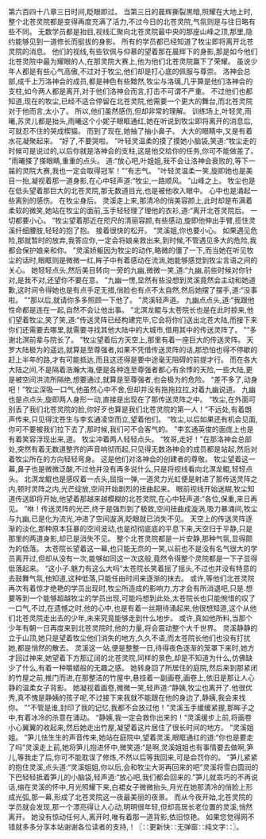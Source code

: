 第六百四十八章三日时间,眨眼即过。
当第三日的晨辉撕裂黑暗,照耀在大地上时,整个北苍灵院都是变得再度充满了活力,不过今日的北苍灵院,气氛则是与往日略有些不同。
无数学员都是抬目,视线汇聚向北苍灵院最中央的那座山峰之顶,那里,隐约能够见到一道修长而挺拔的身影。
所有的学员都已经知道了牧尘即将离开北苍灵院的消息。
他们的视线,有些钦佩与仰慕的望着那在晨辉下的身影,那是如今他们北苍灵院中最为耀眼的人,在那灵院大赛上,他为他们北苍灵院赢下了荣耀。
虽说少年人都是有些心气高傲,不过对于牧尘,他们却是打心底的佩服与尊崇。
洛神会总部,成千上万洛神会的成员,都是神色有些黯然,牧尘与洛璃,几乎算是他们洛神会的支柱,如今两人都是离开,对于他们洛神会而言,打击不可谓不严重。
不过他们也都知道,现在的牧尘,已经不适合停留在北苍灵院,他需要一个更大的舞台,而北苍灵院对于他而言,太小了。
所以,他们虽然感伤,但却非常的理解。
训练场上,叶轻灵,雨曦,苏灵儿都是抬头,雨曦这个小妮子眼眶通红,她在听说到牧尘即将离开的消息后,可就忍不住的哭成楔猫。
而到了现在,她抽了抽小鼻子。
大大的眼睛中,又是有着水花凝聚起来。
“好了,不要哭啦。
”叶轻灵温柔的摸了摸她小脑袋,笑道:“牧尘走的时候可是说过的,以后你就是洛神会的支柱,这是他交给你的任务,你可不能做差了。
”雨曦搽了搽眼睛,重重的点头。
道:“放心吧,叶姐姐,我不会让洛神会衰败的,等下一届的灵院大赛,我也一定会取得冠军！”“有志气。
”叶轻灵温柔一笑,旋即她也是美目一抬,凝视着那一道身影,在心中轻声道:“牧尘,一路顺风。
”山峰之上。
牧尘也是在低头望着那巨大的北苍灵院,那无数道目光,也是被他收入眼中。
心中也是涌起一些离别的感伤。
在牧尘身后。
灵溪走上来,那清冷的俏美容颜上,此时却是布满着柔软的微笑,她站在牧尘的面前,玉手轻轻理了理他的衣衫,道:“离开北苍灵院后。
一切都要小心。
”牧尘望着那近在咫尺的清丽容颜,有些感动,旋即他伸出手臂,揽住灵溪纤细腰肢,轻轻的抱了抱。
接着很快的松开。
“灵溪姐,你也要小心。
如果遇见危险,那就暂时的放弃,我答应你,一定会将娘亲救出来,到时候,不管遇见多大的危险,我都会保护娘亲和你。
”灵溪娇躯因为牧尘的动作,略微的僵了一下,而当她在听见牧尘的话时,眼眶则是微微一红,眸子中有着感动在流淌,她能够感觉到牧尘言语之间的关心。
她轻轻点头,然后美目转向一旁的九幽,微微一笑,道:“九幽,前些时候对你针对,是我不对,还望你不要在意。
”九幽一愣,显然有些没想到灵溪竟然会主动和她道歉,这时间令得她也是有点手足无措,俏脸也有点不太自然,然后她摆了摆手,道:“没事啦。
”“那以后,就请你多多照顾一下他了。
”灵溪轻声道。
九幽点点头,道:“我跟他性命都是连在一起,自然不会让他出事。
”北溟龙鲲与太苍院长也是在此时掠来,他们望着牧尘,笑了笑,道:“传送灵阵已经构建完毕,它会将你们送出北苍大陆,而接下来你们还需要去哪里,就需要寻找其他大陆中的大城市,借用其中的传送灵阵了。
”“多谢北溟前辈与院长了。
”牧尘望着后方天空上,那里有着一座巨大的传送灵阵。
天罗大陆极为的遥远,就算是至尊强者,如果不凭借传送灵阵的话,那恐怕也得不停歇的赶上半年的路,才有可能抵达,而且这还得是要中途毫无阻碍的前提才行。
而在各大大陆之间,不是隔着浩瀚大海,便是各种连至尊强者都心有余悸的天险,一些大陆,更是被空间洪流所隔绝,想要通过,就算是至尊强者,也会极为的危险。
“差不多了,动身吧！”牧尘深吸一口气,他虽然心中不舍,但却并没有拖拖拉拉,对着九幽说道。
九幽也是点点头,旋即两人身形一动,直接是出现在了那传送灵阵之中。
“牧尘,在外面可别丢了我们北苍灵院的脸,你好歹也算是我们北苍灵院的第一人！”不远处,有着朗声传来,只见得沈苍生与李玄通凌空而立,望着他们。
“牧尘,以后如果还有机会见面,你可不要被我们拉下去了,那时候,我们可不会客气的。
”李玄通英俊的面庞上也是有着笑容浮现出来,道。
牧尘冲着两人轻轻点头。
“牧哥,走好！”在那洛神会总部处,突然有着无数道整齐的声音响彻而起,只见得无数洛神会的成员都是站起,然后对着牧尘所在的方向轻轻弯身。
这是他们对洛神会的创建者的尊敬。
牧尘望着这一幕,鼻子也是微微泛酸,不过他并没有再多说什么,只是将视线看向北溟龙鲲,轻轻点头。
北溟龙鲲也是感叹着一点头,屈指一弹,一道灵力光虹便是射进了那传送灵阵之内,顿时灵阵之内,光芒绽放,空间开始剧烈的扭曲起来。
眼前视线开始迷糊,牧尘知道传送即将开始,他望着那越来越模糊的北苍灵院,在心中轻声道:“各位,保重,来日再见。
”咻！传送灵阵的光芒,终于是强烈到了极致,空间扭曲成漩涡,吸力暴涌间,牧尘与九幽,已是化为流光,冲进了空间漩涡,眨眼就已消失不见。
天空上的传送灵阵逐渐的淡化,那种原本狂暴的空间波动,也是彻彻底底的平息下来,天空归于平静,只是那里的两道身影,却已是消失不见。
整个北苍灵院都是一片安静,那种气氛,显得颇为的低落。
太苍院长望着这一幕,也只能无奈的一笑,以前也不是没有名气很大的学员离开过,但却从没有一次,能够如同这一次这般,竟然令得整个灵院都是一下子显得低落起来。
“这小子.魅力有这么大吗”太苍院长笑着摇了摇头,不过也并没有特意的去鼓舞气氛,他知道,这种低落,只能任由时间来逐渐的抹去。
或许,等他们北苍灵院再次有着惊才绝艳的学员出现时,牧尘所造成的影响力,方才会有所消退吧,只是.想要等到一个能够超越牧尘的学员出现,可能吗想到此处,太苍院长也只能惋惜的叹了一口气,不过,在遗憾之时,他的心中,也是有着一丝期待涌起来,他很想知道,这个从他们北苍灵院走出去的少年,未来究竟能够走到什么地步。
或许,真如他所料,当那个少年有朝一日再度来到北苍灵院时,他的力量,将会震动整个大千世界。
灵溪静静的立于山顶,她只是望着牧尘他们消失的地方,久久不语,而太苍院长他们也没有打扰她,都是悄然的散去。
灵溪这一站,便是整整一日,待得夜色逐渐的笼罩下来时,她方才回过神来,她望着下方那辽阔的北苍灵院,同样的景色,却是不知道为什么,仿佛缺少了什么,有着一种嚼蜡般的无趣之感。
她转身回了所居住的庭院,然后来到那紧闭的竹屋之前,推门而进,在那整洁的竹屋中,悬挂着一副画卷,画卷上,依旧是那让人心静的温柔女子背影。
她凝视着画卷,微微一笑,轻声道:“静姨,牧尘也离开了.他很优秀,真不愧是静姨的孩子呢,不过接下来我就不能跟在他的身边了,静姨,我会来找你。
”“不管是谁,封印了我的记忆,我都不会放过他！”灵溪玉手缓缓紧握,那眸子之中,有着冰冷的杀意在涌动。
“静姨,我一定会救你出来的！”灵溪缓步上前,将画卷小心翼翼的收起来,然后她走出竹屋,凝望着这片居住了很长时间的地方。
“灵溪姐姐。
”笋儿怯生生的声音传来,她站在庭院中,望着灵溪,眼眶通红的道:“你也是要走了吗”灵溪走上前,她将笋儿抱进怀中,微笑道:“是啊,灵溪姐姐也有事情要去做啊,笋儿,等我走了后,你可不能耽误了修炼,不然以后等我回来,可是会罚你的。
”笋儿紧紧的抱住灵溪,点头道:“灵溪姐姐,你以后,会和牧尘大哥再回来的吧”灵溪将雪白圆润的下巴轻轻抵着笋儿的小脑袋,轻声道:“放心吧,我们都会回来的.”笋儿就乖巧的不再说话,缩在灵溪的怀中,月光照耀下来,白裙女子微微抬头,月光在她那清冷的俏脸上形成光弧,那一幕,形成了北苍灵院这一夜最美丽的夜景。
而从今夜开始,北苍灵院的学员就会发现,那一个漂亮得让人心动,明明很年轻,但却高居长老位置的灵溪,悄然离开。
她没有惊动任何人,离开时,唯有着那一道背影,依旧惊艳。
如果您觉得网不错就多多分享本站谢谢各位读者的支持,！〖∷更新快∷无弹窗∷纯文字∷〗。
